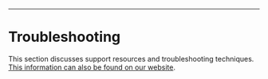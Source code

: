 ___
# Troubleshooting

This section discusses support resources and troubleshooting techniques. [This information can also be found on our website](https://www.diskoverdata.com/resources/troubleshooting/).
